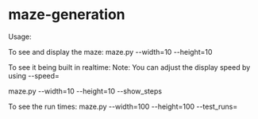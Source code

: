 # maze-generation
Usage:

To see and display the maze:
maze.py --width=10 --height=10

To see it being built in realtime:
Note: You can adjust the display speed by using --speed=<float>

maze.py --width=10 --height=10 --show_steps

To see the run times:
maze.py --width=100 --height=100 --test_runs=<int>
